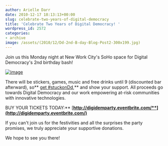 ```yaml
---
author: Arielle Darr
date: 2010-12-17 18:13:13+00:00
slug: celebrate-two-years-of-digital-democracy
title: 'Celebrate Two Years of Digital Democracy! '
wordpress_id: 2572
categories:
- archive
image: /assets/(2010/12/Dd-2nd-B-day-Blog-Post2-300x199.jpg)
---
```


Join us this Monday night at New Work City's SoHo space for Digital Democracy's 2nd birthday bash!


[![image](/assets/(2010/12/Dd-2nd-B-day-Blog-Post2-300x199.jpg))](https://www.flickr.com/photos/digitaldemocracy/5268678091/in/photostream/)


There will be stickers, games, music and free drinks until 9 (discounted bar afterward), so** [get #stuckonDd](http://digital-democracy.org/stuckondd/),** and show your support. All proceeds go towards Digital Democracy and our work empowering at-risk communities with innovative technologies.

BUY YOUR TICKETS TODAY:** [**http://digidemparty.eventbrite.com/**](http://digidemparty.eventbrite.com/)**

If you can't join us for the festivities and all the surprises the party promises, we truly appreciate your supportive donations.

We hope to see you there!

﻿
